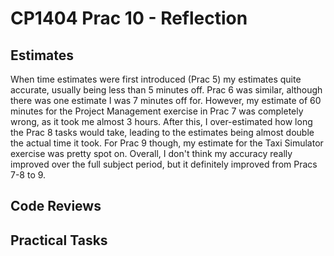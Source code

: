# CP1404 Prac 10 - Reflection

## Estimates

When time estimates were first introduced (Prac 5) my estimates quite accurate, usually being less than 5 minutes off.
Prac 6 was similar, although there was one estimate I was 7 minutes off for. However, my estimate of 60 minutes for the
Project Management exercise in Prac 7 was completely wrong, as it took me almost 3 hours. After this, I over-estimated
how long the Prac 8 tasks would take, leading to the estimates being almost double the actual time it took. For Prac 9
though, my estimate for the Taxi Simulator exercise was pretty spot on. Overall, I don't think my accuracy really
improved over the full subject period, but it definitely improved from Pracs 7-8 to 9.

## Code Reviews

## Practical Tasks